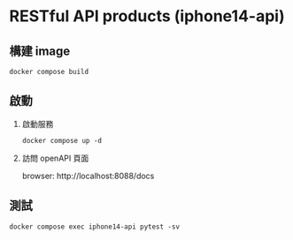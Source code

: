 # RESTful API products (iphone14-api)

## 構建 image

```
docker compose build
```

## 啟動

1. 啟動服務

    ```
    docker compose up -d
    ```

2. 訪問 openAPI 頁面

    browser: http://localhost:8088/docs


## 測試

```
docker compose exec iphone14-api pytest -sv
```


